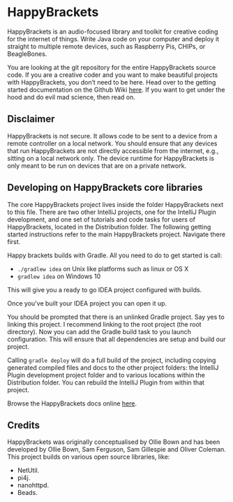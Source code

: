 # HappyBrackets #

HappyBrackets is an audio-focused library and toolkit for creative coding for the internet of things. Write Java code on your computer and deploy it straight to multiple remote devices, such as Raspberry Pis, CHIPs, or BeagleBones.

You are looking at the git repository for the entire HappyBrackets source code. If you are a creative coder and you want to make beautiful projects with HappyBrackets, you don’t need to be here. Head over to the getting started documentation on the Github Wiki [here](https://github.com/orsjb/HappyBrackets/wiki/Getting-Started). If you want to get under the hood and do evil mad science, then read on.

## Disclaimer ##

HappyBrackets is not secure. It allows code to be sent to a device from a remote controller on a local network. You should ensure that any devices that run HappyBrackets are not directly accessible from the internet, e.g., sitting on a local network only. The device runtime for HappyBrackets is only meant to be run on devices that are on a private network.

## Developing on HappyBrackets core libraries ##

The core HappyBrackets project lives inside the folder HappyBrackets next to this file. There are two other IntelliJ projects, one for the IntelliJ Plugin development, and one set of tutorials and code tasks for users of HappyBrackets, located in the Distribution folder. The following getting started instructions refer to the main HappyBrackets project. Navigate there first.

Happy brackets builds with Gradle. All you need to do to get started is call:
* ```./gradlew idea``` on Unix like platforms such as linux or OS X
* ```gradlew idea``` on Windows 10

This will give you a ready to go IDEA project configured with builds.

Once you've built your IDEA project you can open it up.

You should be prompted that there is an unlinked Gradle project. Say yes to linking this project. I recommend linking to the root project (the root directory). Now you can add the Gradle build task to you launch configuration. This will ensure that all dependencies are setup and build our project.

Calling `gradle deploy` will do a full build of the project, including copying generated compiled files and docs to the other project folders: the IntelliJ Plugin development project folder and to various locations within the Distribution folder. You can rebuild the IntelliJ Plugin from within that project. 

Browse the HappyBrackets docs online [here](https://github.com/orsjb/HappyBrackets).

## Credits ##

HappyBrackets was originally conceptualised by Ollie Bown and has been developed by Ollie Bown, Sam Ferguson, Sam Gillespie and Oliver Coleman. This project builds on various open source libraries, like:

* NetUtil.
* pi4j.
* nanohttpd.
* Beads.

